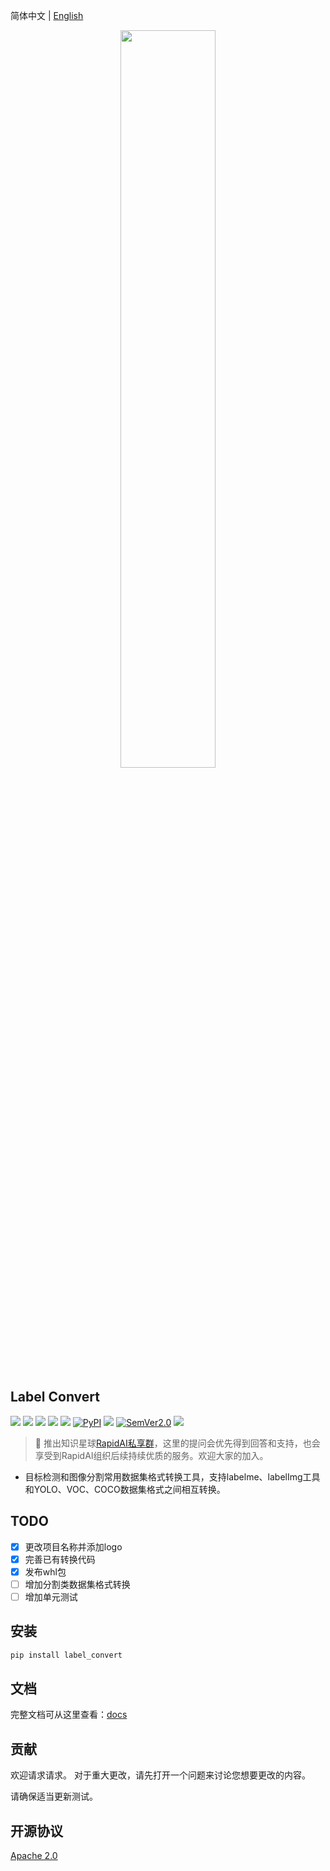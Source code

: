 简体中文 | [English](../README.md)

<div align="center">
  <img src="https://github.com/RapidAI/LabelConvert/releases/download/v0/LabelConvertv3.png" width="55%" height="55%"/>
</div>


## Label Convert

<p align="left">
    <a href=""><img src="https://img.shields.io/badge/Python->=3.6,<3.12-aff.svg"></a>
    <a href=""><img src="https://img.shields.io/badge/OS-Linux%2C%20Win%2C%20Mac-pink.svg"></a>
    <a href="https://github.com/RapidAI/LabelConvert/graphs/contributors"><img src="https://img.shields.io/github/contributors/RapidAI/LabelConvert?color=9ea"></a>
    <a href="https://github.com/RapidAI/LabelConvert/stargazers"><img src="https://img.shields.io/github/stars/RapidAI/LabelConvert?color=ccf" ></a>
    <a href="https://pepy.tech/project/label_convert"><img src="https://static.pepy.tech/badge/label_convert?period=total&units=abbreviation&left_color=grey&right_color=blue&left_text=Downloads"></a>
    <a href="https://pypi.org/project/label_convert/"><img alt="PyPI" src="https://img.shields.io/pypi/v/label_convert"></a>
    <a href="https://choosealicense.com/licenses/apache-2.0/"><img src="https://img.shields.io/badge/License-Apache%202-dfd.svg"></a>
    <a href="https://semver.org/"><img alt="SemVer2.0" src="https://img.shields.io/badge/SemVer-2.0-brightgreen"></a>
    <a href="https://github.com/psf/black"><img src="https://img.shields.io/badge/code%20style-black-000000.svg"></a>
</p>

> 🎉 推出知识星球[RapidAI私享群](https://t.zsxq.com/0duLBZczw)，这里的提问会优先得到回答和支持，也会享受到RapidAI组织后续持续优质的服务。欢迎大家的加入。

- 目标检测和图像分割常用数据集格式转换工具，支持labelme、labelImg工具和YOLO、VOC、COCO数据集格式之间相互转换。

## TODO
- [x] 更改项目名称并添加logo
- [x] 完善已有转换代码
- [x] 发布whl包
- [ ] 增加分割类数据集格式转换
- [ ] 增加单元测试

## 安装
```bash
pip install label_convert
```

## 文档
完整文档可从这里查看：[docs](https://rapidai.github.io/LabelConvert/docs/)


## 贡献
欢迎请求请求。 对于重大更改，请先打开一个问题来讨论您想要更改的内容。

请确保适当更新测试。

## 开源协议
[Apache 2.0](https://choosealicense.com/licenses/apache-2.0/)
